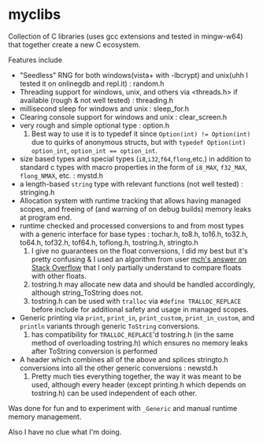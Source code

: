 # myclibs

Collection of C libraries (uses gcc extensions and tested in mingw-w64) that together create a new C ecosystem.

Features include
 - "Seedless" RNG for both windows(vista+ with -lbcrypt) and unix(uhh I tested it on onlinegdb and repl.it) : random.h
 - Threading support for windows, unix, and others via <threads.h> if available (rough & not well tested) : threading.h
 - millisecond sleep for windows and unix : sleep_for.h
 - Clearing console support for windows and unix : clear_screen.h
 - very rough and simple optional type : option.h
    1) Best way to use it is to typedef it since `Option(int) != Option(int)` due to quirks of anonymous structs, 
    but with `typedef Option(int) option_int`, `option_int == option_int`.
 - size based types and special types (`i8`,`i32`,`f64`,`flong`,etc.) in addition to standard c types with
   macro properties in the form of `i8_MAX`, `f32_MAX`, `flong_NMAX`, etc. : mystd.h
 - a length-based `string` type with relevant functions (not well tested) : stringing.h
 - Allocation system with runtime tracking that allows having managed scopes, and freeing of (and warning of on debug builds)
   memory leaks at program end.
 - runtime checked and processed conversions to and from most types with a generic interface
   for base types : tochar.h, to8.h, to16.h, to32.h, to64.h, tof32.h, tof64.h, toflong.h, tostring.h, stringto.h
    1) I give no guarantees on the float conversions, I did my best but it's pretty confusing &
       I used an algorithm from user [mch's answer on Stack Overflow](https://stackoverflow.com/questions/17333/what-is-the-most-effective-way-for-float-and-double-comparison) that I only partially understand to compare floats with other floats.
    2) tostring.h may allocate new data and should be handled accordingly,
       although string_ToString does not.
    3) tostring.h can be used with `tralloc` via `#define TRALLOC_REPLACE` before include for
       additional safety and usage in managed scopes.
 - Generic printing via `print`, `print_in`, `print_custom`, `print_in_custom`, and `println` variants
   through generic `ToString` conversions.
    1) has compatibility for `TRALLOC_REPLACE`'d tostring.h (in the same method of overloading tostring.h)
       which ensures no memory leaks after ToString conversion is performed
 - A header which combines all of the above and splices stringto.h conversions into all the other generic conversions : newstd.h
    1) Pretty much ties everything together, the way it was meant to be used, although every
       header (except printing.h which depends on tostring.h) can be used independent of each other.
   
Was done for fun and to experiment with `_Generic` and manual runtime memory management.
   
Also I have no clue what I'm doing.
